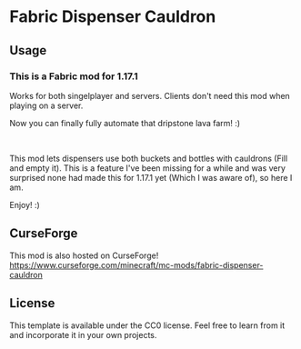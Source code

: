 # Fabric Dispenser Cauldron

## Usage
### This is a Fabric mod for 1.17.1


Works for both singelplayer and servers. Clients don't need this mod when playing on a server.

Now you can finally fully automate that dripstone lava farm! :)

<br>

This mod lets dispensers use both buckets and bottles with cauldrons (Fill and empty it). This is a feature I've been missing for a while and was very surprised none had made this for 1.17.1 yet (Which I was aware of), so here I am.

 
Enjoy! :)

## CurseForge
This mod is also hosted on CurseForge!
https://www.curseforge.com/minecraft/mc-mods/fabric-dispenser-cauldron

## License

This template is available under the CC0 license. Feel free to learn from it and incorporate it in your own projects.

